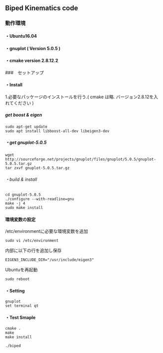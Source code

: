 ## Biped Kinematics code ##

### 動作環境

#### ・Ubuntu16.04
#### ・gnuplot ( Version 5.0.5 )
#### ・cmake version 2.8.12.2

###　セットアップ
#### ・Install
1.必要なパッケージのインストールを行う.( cmake は略. バージョン2.8.12を入れてください )
##### get boost & eigen 
```
sudo apt-get update
sudo apt install libboost-all-dev libeigen3-dev
````
##### ・get gnuplot-5.0.5
```
wget http://sourceforge.net/projects/gnuplot/files/gnuplot/5.0.5/gnuplot-5.0.5.tar.gz
tar zxvf gnuplot-5.0.5.tar.gz
````
###### ・build & install
```
cd gnuplot-5.0.5
./configure --with-readline=gnu
make -j 4
sudo make install
````
#### 環境変数の設定
 /etc/environmentに必要な環境変数を追加
````
sudo vi /etc/environment
````
内部に以下の行を追加し保存
````
EIGEN3_INCLUDE_DIR="/usr/include/eigen3"
````
Ubuntuを再起動
````
sudo reboot
````

#### ・Setting 
```
gnuplot
set terminal qt

````
#### ・Test Smaple
```
cmake .
make 
make install

./biped
